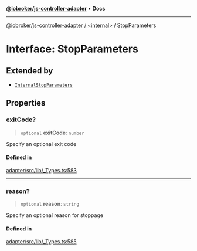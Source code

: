 [**@iobroker/js-controller-adapter**](../../README.md) • **Docs**

***

[@iobroker/js-controller-adapter](../../globals.md) / [\<internal\>](../README.md) / StopParameters

# Interface: StopParameters

## Extended by

- [`InternalStopParameters`](InternalStopParameters.md)

## Properties

### exitCode?

> `optional` **exitCode**: `number`

Specify an optional exit code

#### Defined in

[adapter/src/lib/\_Types.ts:583](https://github.com/ioBroker/ioBroker.js-controller/blob/99469b9944509b9c64b9a28da6d8dabf17a8ea74/packages/adapter/src/lib/_Types.ts#L583)

***

### reason?

> `optional` **reason**: `string`

Specify an optional reason for stoppage

#### Defined in

[adapter/src/lib/\_Types.ts:585](https://github.com/ioBroker/ioBroker.js-controller/blob/99469b9944509b9c64b9a28da6d8dabf17a8ea74/packages/adapter/src/lib/_Types.ts#L585)

